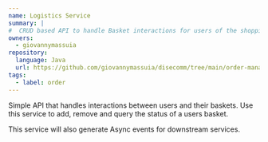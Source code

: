 ```yaml
---
name: Logistics Service
summary: |
#  CRUD based API to handle Basket interactions for users of the shopping website.
owners:
  - giovannymassuia
repository:
  language: Java
  url: https://github.com/giovannymassuia/disecomm/tree/main/order-management
tags:
  - label: order
---
```


Simple API that handles interactions between users and their baskets. Use this service to add,
remove and query the status of a users basket.

This service will also generate Async events for downstream services.

<NodeGraph />

<Mermaid />

